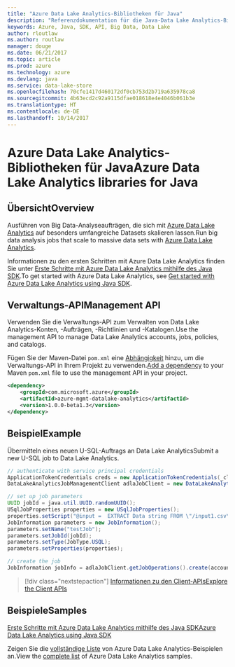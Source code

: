 ```yaml
---
title: "Azure Data Lake Analytics-Bibliotheken für Java"
description: "Referenzdokumentation für die Java-Data Lake Analytics-Bibliotheken"
keywords: Azure, Java, SDK, API, Big Data, Data Lake
author: rloutlaw
ms.author: routlaw
manager: douge
ms.date: 06/21/2017
ms.topic: article
ms.prod: azure
ms.technology: azure
ms.devlang: java
ms.service: data-lake-store
ms.openlocfilehash: 70cfe1417d460172df0cb753d2b719a635978ca8
ms.sourcegitcommit: 4b63ecd2c92a9115dfae018618e4e4046b061b3e
ms.translationtype: HT
ms.contentlocale: de-DE
ms.lasthandoff: 10/14/2017
---
```

# <a name="azure-data-lake-analytics-libraries-for-java"></a><span data-ttu-id="93d4d-104">Azure Data Lake Analytics-Bibliotheken für Java</span><span class="sxs-lookup"><span data-stu-id="93d4d-104">Azure Data Lake Analytics libraries for Java</span></span>

## <a name="overview"></a><span data-ttu-id="93d4d-105">Übersicht</span><span class="sxs-lookup"><span data-stu-id="93d4d-105">Overview</span></span>

<span data-ttu-id="93d4d-106">Ausführen von Big Data-Analyseaufträgen, die sich mit [Azure Data Lake Analytics](/azure/data-lake-analytics/data-lake-analytics-overview) auf besonders umfangreiche Datasets skalieren lassen.</span><span class="sxs-lookup"><span data-stu-id="93d4d-106">Run big data analysis jobs that scale to massive data sets with [Azure Data Lake Analytics](/azure/data-lake-analytics/data-lake-analytics-overview).</span></span>

<span data-ttu-id="93d4d-107">Informationen zu den ersten Schritten mit Azure Data Lake Analytics finden Sie unter [Erste Schritte mit Azure Data Lake Analytics mithilfe des Java SDK](/azure/data-lake-analytics/data-lake-analytics-get-started-java-sdk).</span><span class="sxs-lookup"><span data-stu-id="93d4d-107">To get started with Azure Data Lake Analytics, see [Get started with Azure Data Lake Analytics using Java SDK](/azure/data-lake-analytics/data-lake-analytics-get-started-java-sdk).</span></span>

## <a name="management-api"></a><span data-ttu-id="93d4d-108">Verwaltungs-API</span><span class="sxs-lookup"><span data-stu-id="93d4d-108">Management API</span></span>

<span data-ttu-id="93d4d-109">Verwenden Sie die Verwaltungs-API zum Verwalten von Data Lake Analytics-Konten, -Aufträgen, -Richtlinien und -Katalogen.</span><span class="sxs-lookup"><span data-stu-id="93d4d-109">Use the management API to manage Data Lake Analytics accounts, jobs, policies, and catalogs.</span></span>

<span data-ttu-id="93d4d-110">Fügen Sie der Maven-Datei `pom.xml` eine [Abhängigkeit](https://maven.apache.org/guides/getting-started/index.html#How_do_I_use_external_dependencies) hinzu, um die Verwaltungs-API in Ihrem Projekt zu verwenden.</span><span class="sxs-lookup"><span data-stu-id="93d4d-110">[Add a dependency](https://maven.apache.org/guides/getting-started/index.html#How_do_I_use_external_dependencies) to your Maven `pom.xml` file to use the management API in your project.</span></span>


```XML
<dependency>
    <groupId>com.microsoft.azure</groupId>
    <artifactId>azure-mgmt-datalake-analytics</artifactId>
    <version>1.0.0-beta1.3</version>
</dependency>
```

## <a name="example"></a><span data-ttu-id="93d4d-111">Beispiel</span><span class="sxs-lookup"><span data-stu-id="93d4d-111">Example</span></span>

<span data-ttu-id="93d4d-112">Übermitteln eines neuen U-SQL-Auftrags an Data Lake Analytics</span><span class="sxs-lookup"><span data-stu-id="93d4d-112">Submit a new U-SQL job to Data Lake Analytics.</span></span>

```java
// authenticate with service principal credentials
ApplicationTokenCredentials creds = new ApplicationTokenCredentials(_clientId, _tenantId, _clientSecret, null);
DataLakeAnalyticsJobManagementClient adlaJobClient = new DataLakeAnalyticsJobManagementClientImpl(creds);

// set up job parameters
UUID jobId = java.util.UUID.randomUUID();
USqlJobProperties properties = new USqlJobProperties();
properties.setScript("@input =  EXTRACT Data string FROM \"/input1.csv\" USING Extractors.Csv(); OUTPUT @input TO @\"/output1.csv\" USING Outputters.Csv();");
JobInformation parameters = new JobInformation();
parameters.setName("testJob");
parameters.setJobId(jobId);
parameters.setType(JobType.USQL);
parameters.setProperties(properties);

// create the job
JobInformation jobInfo = adlaJobClient.getJobOperations().create(accountName, jobId, parameters).getBody();

```

> [!div class="nextstepaction"]
> [<span data-ttu-id="93d4d-113">Informationen zu den Client-APIs</span><span class="sxs-lookup"><span data-stu-id="93d4d-113">Explore the Client APIs</span></span>](/java/api/overview/azure/datalakeanalytics/managementapi)

## <a name="samples"></a><span data-ttu-id="93d4d-114">Beispiele</span><span class="sxs-lookup"><span data-stu-id="93d4d-114">Samples</span></span>

<span data-ttu-id="93d4d-115">[Erste Schritte mit Azure Data Lake Analytics mithilfe des Java SDK][1]</span><span class="sxs-lookup"><span data-stu-id="93d4d-115">[Azure Data Lake Analytics using Java SDK][1]</span></span> 

[1]: https://docs.microsoft.com/azure/data-lake-analytics/data-lake-analytics-get-started-java-sdk

<span data-ttu-id="93d4d-116">Zeigen Sie die [vollständige Liste](https://azure.microsoft.com/resources/samples/?platform=java&term=analytics) von Azure Data Lake Analytics-Beispielen an.</span><span class="sxs-lookup"><span data-stu-id="93d4d-116">View the [complete list](https://azure.microsoft.com/resources/samples/?platform=java&term=analytics) of Azure Data Lake Analytics samples.</span></span>
